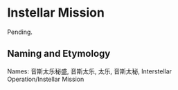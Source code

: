 # Instellar Mission

Pending.

## Naming and Etymology

Names: 音斯太乐秘盛, 音斯太乐, 太乐, 音斯太秘, Interstellar Operation/Instellar Mission